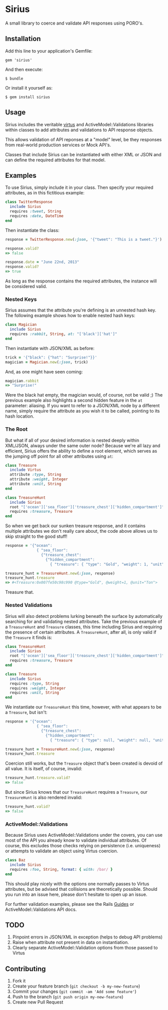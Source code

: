 # Sirius

A small library to coerce and validate API responses using PORO's.

## Installation

Add this line to your application's Gemfile:

    gem 'sirius'

And then execute:

    $ bundle

Or install it yourself as:

    $ gem install sirius

## Usage

Sirius includes the veritable [virtus](https://github.com/solnic/virtus) and ActiveModel::Validations
libraries within classes to add attributes and validations to API response objects.

This allows validation of API reponses at a "model" level, be they responses from real-world production services or Mock API's.

Classes that include Sirius can be instantiated with either XML or JSON and can define the required attributes for that model.

## Examples

To use Sirius, simply include it in your class.  Then specify your required attributes, as in this fictitious example:

```ruby
class TwitterResponse
  include Sirius
  requires :tweet, String
  requires :date, DateTime
end
```

Then instantiate the class:

```ruby
response = TwitterResponse.new(:json, '{"tweet": "This is a tweet."}')

response.valid?
=> false

response.date = "June 22nd, 2013"
response.valid?
=> true

```
As long as the response contains the required attributes, the instance will be considered valid.

### Nested Keys

Sirius assumes that the attribute you're defining is an unnested hash key.  The following example shows how to enable nested hash keys:
```ruby
class Magician
  include Sirius
  requires :rabbit, String, at: "['black']['hat']"
end
```
Then instantiate with JSON/XML as before:
```ruby
trick = '{"black": {"hat": "Surprise!"}}'
magician = Magician.new(:json, trick)
```
And, as one might have seen coming:
```ruby
magician.rabbit
=> "Surprise!"
```
Were the black hat empty, the magician would, of course, not be valid ;)
The previous example also highlights a second hidden feature in the `at` parameter: aliasing.
If you want to refer to a JSON/XML node by a different name, simply require the attribute as you wish it to be called, pointing to its hash location.

### The Root

But what if all of your desired information is nested deeply within XML/JSON, always under the same outer node?
Because we're all lazy and efficient, Sirius offers the ability to define a root element, which serves as the jumping off point for all other attributes using `at`:

```ruby
class Treasure
  include Virtus
  attribute :type, String
  attribute :weight, Integer
  attribute :unit, String
end

class TreasureHunt
  include Sirius
  root "['ocean']['sea_floor']['treasure_chest']['hidden_compartment']"
  requires :treasure, Treasure
end
```
So when we get back our sunken treasure response, and it contains multiple attributes we don't really care about, the code above allows us to skip straight to the good stuff!

```ruby
response = '{"ocean": 
              { "sea_floor": 
                {"treasure_chest": 
                  {"hidden_compartment": 
                    { "treasure": { "type": "Gold", "weight": 1, "unit": "Ton" }}}}}}'

treasure_hunt = TreasureHunt.new(:json, response)
treasure_hunt.treasure
=> #<Treasure:0x007fe50c98c990 @type="Gold", @weight=1, @unit="Ton">
``` 

Treasure that.

### Nested Validations
Sirius will also detect problems lurking beneath the surface by automatically searching for and validating nested attributes.
Take the previous example of a `TreasureHunt` and `Treasure` classes, this time including Sirius and requiring the presence of certain attributes.
A `TreasureHunt`, after all, is only valid if the `Treasure` it finds is:

```ruby
class TreasureHunt
  include Sirius
  root "['ocean']['sea_floor']['treasure_chest']['hidden_compartment']"
  requires :treasure, Treasure
end

class Treasure
  include Sirius
  requires :type, String
  requires :weight, Integer
  requires :unit, String
end
```
We instantiate our `TreasureHunt` this time, however, with what appears to be a `Treasure`, but isn't:

```ruby
response = '{"ocean": 
              { "sea_floor": 
                {"treasure_chest": 
                  {"hidden_compartment": 
                    { "treasure": { "type": null, "weight": null, "unit": null}}}}}}'

treasure_hunt = TreasureHunt.new(:json, response)
treasure_hunt.treasure
```
Coercion still works, but the `Treasure` object that's been created is devoid of all value.  It is itself, of course, invalid:

```ruby
treasure_hunt.treasure.valid?
=> false
```

But since Sirius knows that our `TreasureHunt` requires a `Treasure`, our `TreasureHunt` is also rendered invalid:

```ruby
treasure_hunt.valid?
=> false
```

### ActiveModel::Validations
Because Sirius uses ActiveModel::Validations under the covers, you can use most of the API you already know to validate individual attributes.
Of course, this excludes those checks relying on persistence (i.e. uniqueness) or attempts to validate an object using Virtus coercion.

```ruby
class Baz
  include Sirius
  requires :foo, String, format: { with: /bar/ }
end
```

This should play nicely with the options one normally passes to Virtus attributes, but be advised that collisions are theoretically possible.
Should you run into an issue here, please don't hesitate to open up an issue.

For further validation examples, please see the Rails [Guides](http://guides.rubyonrails.org/active_record_validations.html) or ActiveModel::Validations API docs.

## TODO

1. Pinpoint errors in JSON/XML in exception (helps to debug API problems)
2. Raise when attribute not present in data on instantiation.
3. Clearly separate ActiveModel::Validation options from those passed to Virtus


## Contributing

1. Fork it
2. Create your feature branch (`git checkout -b my-new-feature`)
3. Commit your changes (`git commit -am 'Add some feature'`)
4. Push to the branch (`git push origin my-new-feature`)
5. Create new Pull Request

